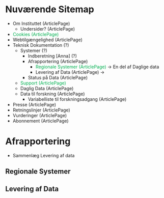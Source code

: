 
# Nuværende Sitemap

- Om Instituttet  (ArticlePage)
	- Undersider?  (ArticlePage)
- <font color="#00b050">Cookies  (ArticlePage)</font>
- Webtilgængelighed  (ArticlePage)
- Teknisk Dokumentation (?)
	- Systemer (?)
		- Indberetning [Anna] (?)
		- Afrapportering  (ArticlePage)
			- <font color="#00b050">Regionale Systemer  (ArticlePage)</font> -> En del af Daglige data
			- Levering af Data  (ArticlePage) -> 
		- Status på Data  (ArticlePage)
	- <font color="#00b050">Support  (ArticlePage)</font>
	- Daglig Data  (ArticlePage)
	- Data til forskning  (ArticlePage)
		- Variabelliste til forskningsadgang  (ArticlePage)
- Presse (ArticlePage)
- Retningslinjer (ArticlePage)
- Vurderinger (ArticlePage)
- Abonnement (ArticlePage)


# Afrapportering
- Sammenlæg Levering af data
## Regionale Systemer

## Levering af Data
